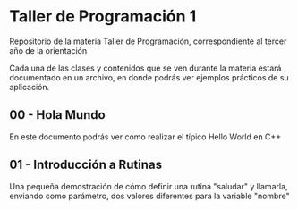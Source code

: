 # Taller de Programación 1
Repositorio de la materia Taller de Programación, correspondiente al tercer año de la orientación

Cada una de las clases y contenidos que se ven durante la materia estará documentado en un archivo, en donde podrás ver ejemplos prácticos de su aplicación.

## 00 - Hola Mundo
En este documento podrás ver cómo realizar el típico Hello World en C++

## 01 - Introducción a Rutinas
Una pequeña demostración de cómo definir una rutina "saludar" y llamarla, enviando como parámetro, dos valores diferentes para la variable "nombre"

